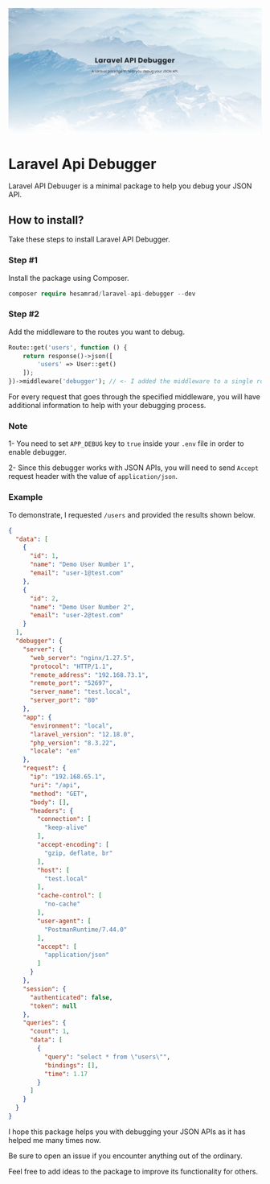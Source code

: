 ![Api Debugger Cover](https://raw.githubusercontent.com/hesamzakerirad/laravel-api-debugger/master/media/Cover.PNG "Api Debugger Cover")

# Laravel Api Debugger

Laravel API Debuuger is a minimal package to help you debug your JSON API.

## How to install?

Take these steps to install Laravel API Debugger.

### Step #1

Install the package using Composer.

```php
composer require hesamrad/laravel-api-debugger --dev
```

### Step #2

Add the middleware to the routes you want to debug.

```php
Route::get('users', function () {
    return response()->json([
        'users' => User::get()
    ]);
})->middleware('debugger'); // <- I added the middleware to a single route for testing.
```

For every request that goes through the specified middleware, you will have additional information to help with your debugging process.

### Note 
1- You need to set `APP_DEBUG` key to `true` inside your `.env` file in order to enable debugger.

2- Since this debugger works with JSON APIs, you will need to send `Accept` request header with the value of `application/json`.

### Example

To demonstrate, I requested `/users` and provided the results shown below.

```json
{
  "data": [
    {
      "id": 1,
      "name": "Demo User Number 1",
      "email": "user-1@test.com"
    },
    {
      "id": 2,
      "name": "Demo User Number 2",
      "email": "user-2@test.com"
    }
  ],
  "debugger": {
    "server": {
      "web_server": "nginx/1.27.5",
      "protocol": "HTTP/1.1",
      "remote_address": "192.168.73.1",
      "remote_port": "52697",
      "server_name": "test.local",
      "server_port": "80"
    },
    "app": {
      "environment": "local",
      "laravel_version": "12.18.0",
      "php_version": "8.3.22",
      "locale": "en"
    },
    "request": {
      "ip": "192.168.65.1",
      "uri": "/api",
      "method": "GET",
      "body": [],
      "headers": {
        "connection": [
          "keep-alive"
        ],
        "accept-encoding": [
          "gzip, deflate, br"
        ],
        "host": [
          "test.local"
        ],
        "cache-control": [
          "no-cache"
        ],
        "user-agent": [
          "PostmanRuntime/7.44.0"
        ],
        "accept": [
          "application/json"
        ]
      }
    },
    "session": {
      "authenticated": false,
      "token": null
    },
    "queries": {
      "count": 1,
      "data": [
        {
          "query": "select * from \"users\"",
          "bindings": [],
          "time": 1.17
        }
      ]
    }
  }
}
```

I hope this package helps you with debugging your JSON APIs as it has helped me many times now.

Be sure to open an issue if you encounter anything out of the ordinary.

Feel free to add ideas to the package to improve its functionality for others.
